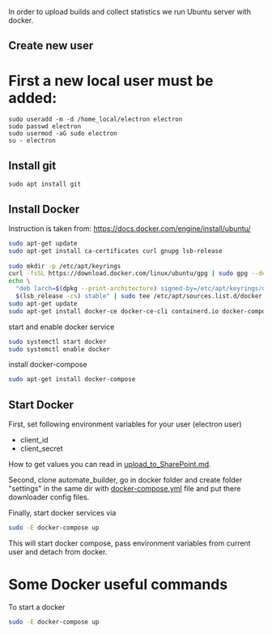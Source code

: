 In order to upload builds and collect statistics we run Ubuntu server with docker.

## Create new user
First a new local user must be added:
=====================================

~~~
sudo useradd -m -d /home_local/electron electron
sudo passwd electron
sudo usermod -aG sudo electron
su - electron
~~~


## Install git
~~~
sudo apt install git
~~~

## Install Docker
Instruction is taken from: https://docs.docker.com/engine/install/ubuntu/
```bash
sudo apt-get update
sudo apt-get install ca-certificates curl gnupg lsb-release
    
sudo mkdir -p /etc/apt/keyrings
curl -fsSL https://download.docker.com/linux/ubuntu/gpg | sudo gpg --dearmor -o /etc/apt/keyrings/docker.gpg
echo \
  "deb [arch=$(dpkg --print-architecture) signed-by=/etc/apt/keyrings/docker.gpg] https://download.docker.com/linux/ubuntu \
  $(lsb_release -cs) stable" | sudo tee /etc/apt/sources.list.d/docker.list > /dev/null
sudo apt-get update
sudo apt-get install docker-ce docker-ce-cli containerd.io docker-compose-plugin

```

start and enable docker service
```bash
sudo systemctl start docker
sudo systemctl enable docker
```

install docker-compose
```bash
sudo apt-get install docker-compose
```

## Start Docker
First, set following environment variables for your user (electron user) 
  - client_id
  - client_secret

How to get values you can read in [upload_to_SharePoint.md](upload_to_SharePoint.md).

Second, clone automate_builder, go in docker folder and 
create folder "settings" in the same dir with [docker-compose.yml](../docker/docker-compose.yml) 
file and put there downloader config files.

Finally,
start docker services via
```bash
sudo -E docker-compose up
```
This will start docker compose, pass environment variables from current user and detach from docker.


Some Docker useful commands
===========================


To start a docker
```bash
sudo -E docker-compose up
```